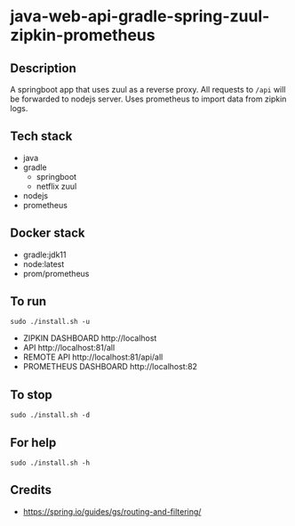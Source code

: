 # java-web-api-gradle-spring-zuul-zipkin-prometheus

## Description
A springboot app that uses zuul
as a reverse proxy. All requests
to `/api` will be forwarded to nodejs
server. Uses prometheus to import data
from zipkin logs.

## Tech stack
- java
- gradle
  - springboot
  - netflix zuul
- nodejs
- prometheus

## Docker stack
- gradle:jdk11
- node:latest
- prom/prometheus

## To run
`sudo ./install.sh -u`
- ZIPKIN DASHBOARD http://localhost
- API http://localhost:81/all
- REMOTE API http://localhost:81/api/all
- PROMETHEUS DASHBOARD http://localhost:82

## To stop
`sudo ./install.sh -d`

## For help
`sudo ./install.sh -h`

## Credits
- https://spring.io/guides/gs/routing-and-filtering/
